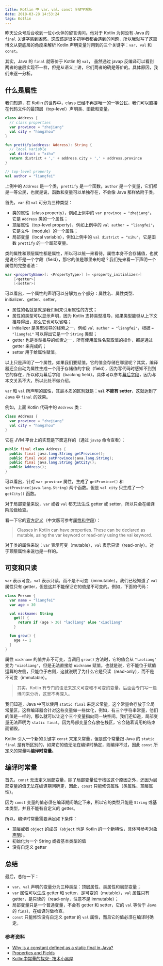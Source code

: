 ```yaml
---
title: Kotlin 中 var、val、const 关键字解析
date: 2018-03-28 14:53:24
tags: Kotlin
---
```


昨天公众号后台收到一位小伙伴的留言询问，他对于 Kotlin 为何没有 Java 的 `final` 关键字感到困惑，这应该是很多初学者都会遇到的问题，所以我就写了这篇博文从更底层的角度来解析 Kotlin 声明变量时用到的三个关键字：`var`、`val` 和 `const`。

其实，Java 的 `final` 就等价于 Kotlin 的 `val`， 虽然通过 javap 反编译可以看到两者的底层实现不一样，但是从语义上讲，它们两者的确是等价的。具体原因，我们来逐一分析。

什么是属性
---
我们知道，在 Kotlin 的世界中，class 已经不再是唯一的一等公民，我们可以直接在代码文件的最顶层（top-level）声明类、函数和变量。

```kotlin
class Address {
  // class properties
  var province = "zhejiang"
  val city = "hangzhou"
}

fun prettify(address: Address): String {
  // local variable
  val district = "xihu"
  return district + ',' + address.city + ',' + address.province
}

// top-level property
val author = "liangfei"
```

上例中的 `Address` 是一个类，`prettify` 是一个函数，`author` 是一个变量，它们都是一等公民，也就是说，函数和变量可以单独存在，不会像 Java 那样依附于类。

首先，`var` 和 `val` 可分为三种类型：

* 类的属性（class property），例如上例中的 `var province = "zhejiang"`，它是 `Address` 类的一个属性；
* 顶层属性（top-level property），例如上例中的 `val author = "liangfei"`，它是文件（module）的一个属性；
* 局部变量（local variable），例如上例中的 `val district = "xihu"`，它是函数 `prettify` 的一个局部变量。

类的属性和顶层属性都是属性，所以可以统一来看待，属性本身不会存储值，也就是说它不是一个字段（field），那它的值是哪里来的呢？我们先来看一下声明一个属性的完整语法：

```kotlin
var <propertyName>[: <PropertyType>] [= <property_initializer>]
    [<getter>]
    [<setter>]
```

可以看出，一个属性的声明可以分解为五个部分：属性名、属性类型、initializer、getter、setter。

* 属性的名就是就是我们用来引用属性的方式；
* 属性的类型可以显示声明，因为 Kotlin 支持类型推导，如果类型能够从上下文推导得出，那么它也可以省略；
* initializer 是类型推导的线索之一，例如 `val author = "liangfei"`，根据 `= "liangfei"` 可以得出它是一个 `String` 类型；
* getter 也是类型推导的线索之一，所有使用属性名获取值的操作，都是通过 getter 来完成的；
* setter 用于给属性赋值。

以上只是声明了一个属性，如果我们要赋值，它的值会存储在哪里呢？其实，编译器还会自动为属性生成一个用于存储值的字段（field），因为写代码时感知不到到它的存在，所以称为幕后字段（backing field）。具体可以参考[幕后字段](https://github.com/LyndonChin/kotlin-docs-zh/blob/master/classes-and-objects/01_properties-and-fields.md#%E5%B9%95%E5%90%8E%E5%AD%97%E6%AE%B5)，因为与本文关系不大，所以此处不做介绍。

`var` 和 `val` 所声明的属性，其最本质的区别就是：**`val` 不能有 setter**，这就达到了 Java 中 `final` 的效果。

例如，上面 Kotlin 代码中的 `Address` 类：

```kotlin
class Address {
  var province = "zhejiang"
  val city = "hangzhou"
}
```

它在 JVM 平台上的实现是下面这样的（通过 `javap` 命令查看）：

```java
public final class Address {
  public final java.lang.String getProvince();
  public final void setProvince(java.lang.String);
  public final java.lang.String getCity();
  public Address();
}
```

可以看出，针对 `var province` 属性，生成了 `getProvince()` 和 `setProvince(java.lang.String)` 两个函数。但是 `val city` 只生成了一个 `getCity()` 函数。

对于局部变量来说，`var` 或者 `val` 都无法生成 getter 或 setter，所以只会在编译阶段做检查。

看一下它的[官方定义](https://kotlinlang.org/docs/reference/properties.html)（中文版可参考[属性和字段](https://github.com/LyndonChin/kotlin-docs-zh/blob/master/classes-and-objects/01_properties-and-fields.md)）：

> Classes in Kotlin can have properties. These can be declared as mutable, using the var keyword or read-only using the val keyword.

对于类的属性来说：`var` 表示可变（mutable），`val` 表示只读（read-only）。对于顶层属性来说也是一样的。

可变和只读
---
`var` 表示可变，`val` 表示只读，而不是不可变（immutable）。我们已经知道了 `val` 属性只有 getter，但是这并不能保证它的值是不可变的。例如，下面的代码：

```kotlin
class Person {
  var name = "liangfei"
  var age = 30

  val nickname: String
    get() {
      return if (age > 30) "laoliang" else "xiaoliang"
    }

  fun grow() {
    age += 1
  }
}
```

属性 `nickname` 的值并非不可变，当调用 `grow()` 方法时，它的值会从 `"laoliang"` 变为 `"xiaoliang"`，但是无法直接给 `nickname` 赋值，也就是说，它不能位于赋值运算的左侧，只能位于右侧，这就说明了为什么它是只读（read-only），而不是不可变（immutable）。

> 其实，Kotlin 有专门的语法来定义可变和不可变的变量，后面会专门写一篇博问来分析，这里不再深入。

我们知道，Java 中可以使用 `static final` 来定义常量，这个常量会存放于全局常量区，这样编译器会针对这些变量做一些优化，例如，有三个字符串常量，他们的值是一样的，那么就可以让这个三个变量指向同一块空间。我们还知道，局部变量无法声明为 `static final`，因为局部变量会存放在栈区，它会随着调用的结束而销毁。

Kotlin 引入一个新的关键字 `const` 来定义常量，但是这个常量跟 Java 的 `static final` 是有所区别的，如果它的值无法在编译时确定，则编译不过，因此 `const` 所定义的常量叫**编译时常量**。

编译时常量
---
首先，`const` 无法定义局部变量，除了局部变量位于栈区这个原因之外，还因为局部变量的值无法在编译期间确定，因此，`const` 只能修饰属性（类属性、顶层属性）。

因为 `const` 变量的值必须在编译期间确定下来，所以它的类型只能是 `String` 或基本类型，并且不能有自定义的 getter。

所以，编译时常量需要满足如下条件：

* 顶层或者 `object` 的成员（`object` 也是 Kotlin 的一个新特性，具体可参考[对象声明](https://github.com/LyndonChin/kotlin-docs-zh/blob/master/classes-and-objects/10_objects.md#%E5%AF%B9%E8%B1%A1%E5%A3%B0%E6%98%8E)）。
* 初始化为一个 String 或者基本类型的值
* 没有自定义 getter

总结
---
最后，总结一下：

* `var`、`val` 声明的变量分为三种类型：顶层属性、类属性和局部变量；
* `var` 属性可以生成 getter 和 setter，是可变的（mutable），`val` 属性只有 getter，是只读的（read-only，注意不是 immutable）；
* 局部变量只是一个普通变量，不会有 getter 和 setter，它的 `val` 等价于 Java 的 `final`，在编译时做检查。
* `const` 只能修饰没有自定义 getter 的 `val` 属性，而且它的值必须在编译时确定。

### 参考资料
* [Why is a constant defined as a static final in Java?](https://www.quora.com/Why-is-a-constant-defined-as-a-static-final-in-Java)
* [Properties and Fields](https://kotlinlang.org/docs/reference/properties.html)
* [Kotlin中常量的探究- 技术小黑屋](https://droidyue.com/blog/2017/11/05/dive-into-kotlin-constants/)
